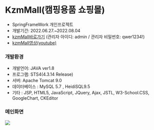 # KzmMall(캠핑용품 쇼핑몰)
<div>
  <ul>
    <li>SpringFrameWork 개인프로젝트</li>
    <li>개발기간: 2022.06.27.~2022.08.04</li>
    <li><a href="http://49.142.157.251:9090/javagreenS_jmy/">kzmMall바로가기</a> (관리자 아이디: admin / 관리자 비밀번호: qwer1234!)</li>
    <li><a href="https://www.youtube.com/watch?v=tTyNT_N5Aws">kzmMall영상(youtube)</a></li>
  </ul>
</div>
<div>
  <h3><b>개발환경</b></h3>
  <ul>
    <li>개발언어: JAVA ver1.8</li>
    <li>프로그램: STS4(4.3.14 Release)</li>
    <li>서버: Apache Tomcat 9.0</li>
    <li>데이터베이스 : MySQL 5.7 , HeidiSQL9.5</li>
    <li>기타 : JSP, HTML5, JavaScript, JQuery, Ajax, JSTL, W3-School.CSS, GoogleChart, CKEditor</li>
  </ul>
</div>
<div>
  <h3><b>메인화면</b></h3>
  <img src="https://user-images.githubusercontent.com/102267926/201305794-833596ff-27b6-4c75-a9d4-f6b4893135a5.png"/> 
</div>
